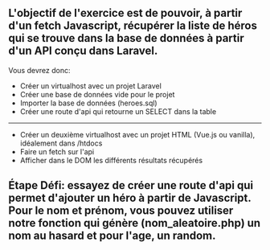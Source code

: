 ## L'objectif de l'exercice est de pouvoir, à partir d'un fetch Javascript, récupérer la liste de héros qui se trouve dans la base de données à partir d'un API conçu dans Laravel.

Vous devrez donc:
- Créer un virtualhost avec un projet Laravel
- Créer une base de données vide pour le projet
- Importer la base de données (heroes.sql)
- Créer une route d'api qui retourne un SELECT dans la table
-----
- Créer un deuxième virtualhost avec un projet HTML (Vue.js ou vanilla), idéalement dans /htdocs
- Faire un fetch sur l'api
- Afficher dans le DOM les différents résultats récupérés


## Étape Défi: essayez de créer une route d'api qui permet d'ajouter un héro à partir de Javascript. Pour le nom et prénom, vous pouvez utiliser notre fonction qui génère (nom_aleatoire.php) un nom au hasard et pour l'age, un random. 